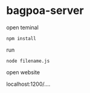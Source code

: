 # bagpoa-server

open teminal

`npm install`

run 

`node filename.js`

open website

localhost:1200/....
